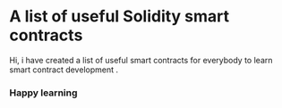 # A list of useful Solidity smart contracts

Hi, i have created a list of useful smart contracts for everybody to learn smart contract development .

### Happy learning


